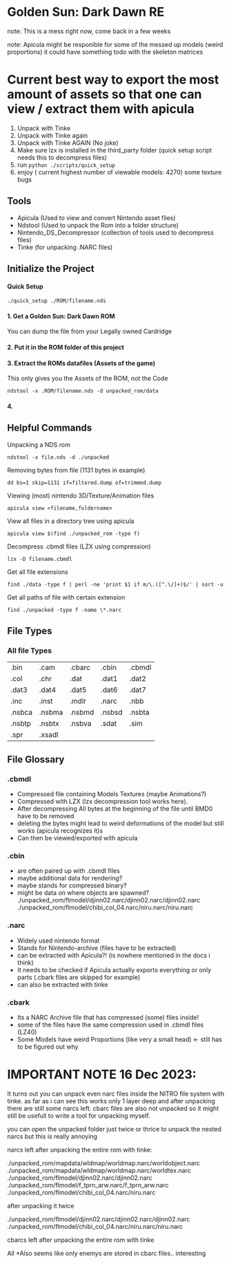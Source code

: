 # Golden Sun: Dark Dawn RE

note: This is a mess right now, come back in a few weeks

note: Apicula might be responible for some of the messed up models (weird proportions) 
it could have something todo with the skeleton matrices


# Current best way to export the most amount of assets so that one can view / extract them with apicula

1. Unpack with Tinke 
2. Unpack with Tinke again
3. Unpack with Tinke AGAIN (No joke)
4. Make sure lzx is installed in the third_party folder (quick setup script needs this to decompress files)
5. run `python ./scripts/quick_setup` 
6. enjoy ( current highest number of viewable models: 4270) some texture bugs

## Tools

- Apicula (Used to view and convert Nintendo asset files)
- Ndstool (Used to unpack the Rom into a folder structure)
- Nintendo_DS_Decompressor (collection of tools used to decompress files)
- Tinke (for unpacking .NARC files)

## Initialize the Project

#### Quick Setup

    ./quick_setup ./ROM/filename.nds

#### 1. Get a Golden Sun: Dark Dawn ROM

You can dump the file from your Legally owned Cardridge

#### 2. Put it in the ROM folder of this project

#### 3. Extract the ROMs datafiles (Assets of the game)

This only gives you the Assets of the ROM, not the Code 

    ndstool -x .ROM/filename.nds -d unpacked_rom/data

#### 4.  

## Helpful Commands

Unpacking a NDS rom 

    ndstool -x file.nds -d ./unpacked

Removing bytes from file (1131 bytes in example)

    dd bs=1 skip=1131 if=filtered.dump of=trimmed.dump

Viewing (most) nintendo 3D/Texture/Animation files

    apicula view <filename,foldername>
View all files in a directory tree using apicula 

    apicula view $(find ./unpacked_rom -type f)

Decompress .cbmdl files (LZX using compression)

    lzx -D filename.cbmdl

Get all file extensions

    find ./data -type f | perl -ne 'print $1 if m/\.([^.\/]+)$/' | sort -u

Get all paths of file with certain extension

    find ./unpacked -type f -name \*.narc
## File Types


### All file Types

|        |        |        |        |        |
|--------|--------|--------|--------|--------|
|.bin    |.cam    |.cbarc  |.cbin   |.cbmdl  |
|.col    |.chr    |.dat    |.dat1   |.dat2   |
|.dat3   |.dat4   |.dat5   |.dat6   |.dat7   |
|.inc    |.inst   |.mdlr   |.narc   |.nbb    |
|.nsbca  |.nsbma  |.nsbmd  |.nsbsd  |.nsbta  |
|.nsbtp  |.nsbtx  |.nsbva  |.sdat   |.sim    |
|.spr    |.xsadl  |

## File Glossary


### .cbmdl

- Compressed file containing Models Textures (maybe Animations?)
- Compressed with LZX (lzx decompression tool works here).
- After decompressing All bytes at the beginning of the file until BMD0 have to be removed 
- deleting the bytes might lead to weird deformations of the model but still works (apicula recognizes it)s
- Can then be viewed/exported with apicula  

### .cbin

- are often paired up with .cbmdl files
- maybe additional data for rendering? 
- maybe stands for compressed binary?
- might be data on where objects are spawned? ./unpacked_rom/flmodel/djinn02.narc/djinn02.narc/djinn02.narc
./unpacked_rom/flmodel/chibi_col_04.narc/niru.narc/niru.narc

### .narc

- Widely used nintendo format
- Stands for Nintendo-archive (files have to be extracted)
- can be extracted with Apicula?! (is nowhere mentioned in the docs i think)
- It needs to be checked if Apicula actually exports everything or only parts (.cbark files are skipped for example)
- can also be extracted with tinke

### .cbark

- Its a NARC Archive file that has compressed (some) files inside!
- some of the files have the same compression used in .cbmdl files (LZ40)
- Some Models have weird Proportions (like very a small head) <- still has to be figured out why



# IMPORTANT NOTE 16 Dec 2023: 

It turns out you can unpack even narc files inside the NITRO file system with tinke. as far as i can see this works only 1 layer deep and after unpacking there are still some narcs left. cbarc files are also not unpacked so it might still be usefull to write a tool for unpacking myself.

you can open the unpacked folder just twice or thrice to unpack the nested narcs but this is really annoying

narcs left after unpacking the entire rom with tinke:

./unpacked_rom/mapdata/wldmap/worldmap.narc/worldobject.narc
./unpacked_rom/mapdata/wldmap/worldmap.narc/worldtex.narc
./unpacked_rom/flmodel/djinn02.narc/djinn02.narc
./unpacked_rom/flmodel/f_tprn_arw.narc/f_tprn_arw.narc
./unpacked_rom/flmodel/chibi_col_04.narc/niru.narc

after unpacking it twice

./unpacked_rom/flmodel/djinn02.narc/djinn02.narc/djinn02.narc
./unpacked_rom/flmodel/chibi_col_04.narc/niru.narc/niru.narc

cbarcs left after unpacking the entire rom with tinke

All 
*Also seems like only enemys are stored in cbarc files.. interesting 
